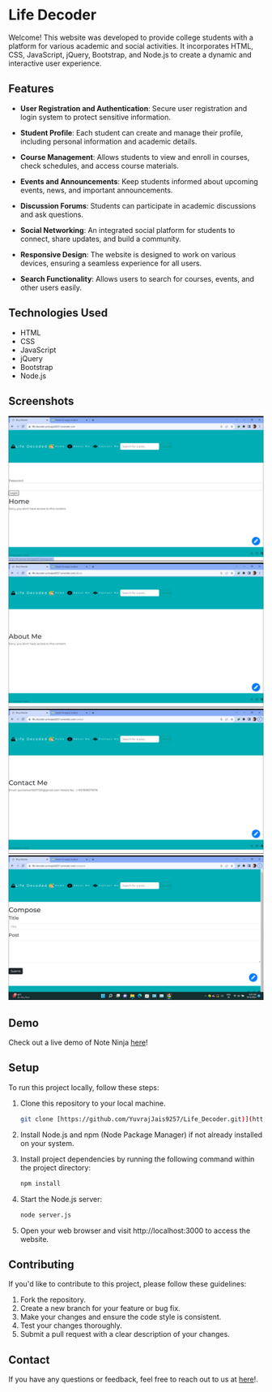 # Life Decoder

Welcome! This website was developed to provide college students with a platform for various academic and social activities. It incorporates HTML, CSS, JavaScript, jQuery, Bootstrap, and Node.js to create a dynamic and interactive user experience.

## Features

- **User Registration and Authentication**: Secure user registration and login system to protect sensitive information.

- **Student Profile**: Each student can create and manage their profile, including personal information and academic details.

- **Course Management**: Allows students to view and enroll in courses, check schedules, and access course materials.

- **Events and Announcements**: Keep students informed about upcoming events, news, and important announcements.

- **Discussion Forums**: Students can participate in academic discussions and ask questions.

- **Social Networking**: An integrated social platform for students to connect, share updates, and build a community.

- **Responsive Design**: The website is designed to work on various devices, ensuring a seamless experience for all users.

- **Search Functionality**: Allows users to search for courses, events, and other users easily.

## Technologies Used

- HTML
- CSS
- JavaScript
- jQuery
- Bootstrap
- Node.js

   
## Screenshots

![Blog1](screenshotBlog1.png)
![Blog1](screenshotBlog2.png)
![Blog1](screenshotBlog3.png)
![Blog1](screenshotBlog4.png)

## Demo

Check out a live demo of Note Ninja [here](https://4wdnls.csb.app/)!

## Setup

To run this project locally, follow these steps:

1. Clone this repository to your local machine.

   ```bash
   git clone [https://github.com/YuvrajJais9257/Life_Decoder.git)](https://github.com/YuvrajJais9257/Life_Decoder.git)

2. Install Node.js and npm (Node Package Manager) if not already installed on your system.
3. Install project dependencies by running the following command within the project directory:

   ```bash
   npm install
4. Start the Node.js server:
    ```bash
    node server.js
5. Open your web browser and visit http://localhost:3000 to access the website.

## Contributing 

If you'd like to contribute to this project, please follow these guidelines:
1. Fork the repository.
2. Create a new branch for your feature or bug fix.
3. Make your changes and ensure the code style is consistent.
4. Test your changes thoroughly.
5. Submit a pull request with a clear description of your changes.

## Contact 

If you have any questions or feedback, feel free to reach out to us at [here](quicksilver92571331@gmail.com)!.
